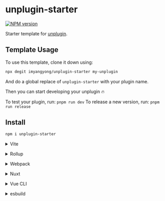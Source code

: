 # unplugin-starter

[![NPM version](https://img.shields.io/npm/v/unplugin-starter?color=a1b858&label=)](https://www.npmjs.com/package/unplugin-starter)

Starter template for [unplugin](https://github.com/unjs/unplugin).

## Template Usage

To use this template, clone it down using:

```bash
npx degit imyangyong/unplugin-starter my-unplugin
```

And do a global replace of `unplugin-starter` with your plugin name.

Then you can start developing your unplugin 🔥

To test your plugin, run: `pnpm run dev`
To release a new version, run: `pnpm run release`

## Install

```bash
npm i unplugin-starter
```

<details>
<summary>Vite</summary><br>

```ts
// vite.config.ts
import Starter from 'unplugin-starter/vite'

export default defineConfig({
  plugins: [
    Starter({ /* options */ }),
  ],
})
```

Example: [`playground/`](./playground/)

<br></details>

<details>
<summary>Rollup</summary><br>

```ts
// rollup.config.js
import Starter from 'unplugin-starter/rollup'

export default {
  plugins: [
    Starter({ /* options */ }),
  ],
}
```

<br></details>


<details>
<summary>Webpack</summary><br>

```ts
// webpack.config.js
module.exports = {
  /* ... */
  plugins: [
    require('unplugin-starter/webpack')({ /* options */ })
  ]
}
```

<br></details>

<details>
<summary>Nuxt</summary><br>

```ts
// nuxt.config.js
export default {
  buildModules: [
    ['unplugin-starter/nuxt', { /* options */ }],
  ],
}
```

> This module works for both Nuxt 2 and [Nuxt Vite](https://github.com/nuxt/vite)

<br></details>

<details>
<summary>Vue CLI</summary><br>

```ts
// vue.config.js
module.exports = {
  configureWebpack: {
    plugins: [
      require('unplugin-starter/webpack')({ /* options */ }),
    ],
  },
}
```

<br></details>

<details>
<summary>esbuild</summary><br>

```ts
// esbuild.config.js
import { build } from 'esbuild'
import Starter from 'unplugin-starter/esbuild'

build({
  plugins: [Starter()],
})
```

<br></details>
